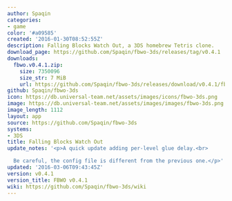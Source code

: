 ```yaml
---
author: Spaqin
categories:
- game
color: '#a09585'
created: '2016-01-30T08:52:55Z'
description: Falling Blocks Watch Out, a 3DS homebrew Tetris clone.
download_page: https://github.com/Spaqin/fbwo-3ds/releases/tag/v0.4.1
downloads:
  fbwo.v0.4.1.zip:
    size: 7350096
    size_str: 7 MiB
    url: https://github.com/Spaqin/fbwo-3ds/releases/download/v0.4.1/fbwo.v0.4.1.zip
github: Spaqin/fbwo-3ds
icon: https://db.universal-team.net/assets/images/icons/fbwo-3ds.png
image: https://db.universal-team.net/assets/images/images/fbwo-3ds.png
image_length: 1112
layout: app
source: https://github.com/Spaqin/fbwo-3ds
systems:
- 3DS
title: Falling Blocks Watch Out
update_notes: '<p>A quick update adding per-level glue delay.<br>

  Be careful, the config file is different from the previous one.</p>'
updated: '2016-03-06T09:43:45Z'
version: v0.4.1
version_title: FBWO v0.4.1
wiki: https://github.com/Spaqin/fbwo-3ds/wiki
---
```

